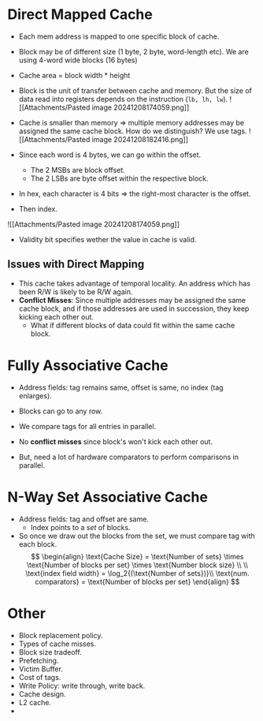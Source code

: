 # Direct Mapped Cache
- Each mem address is mapped to one specific block of cache.
- Block may be of different size (1 byte, 2 byte, word-length etc). We are using 4-word wide blocks (16 bytes)
- Cache area = block width * height
- Block is the unit of transfer between cache and memory. But the size of data read into registers depends on the instruction (`lb, lh, lw`).
![[Attachments/Pasted image 20241208174059.png]]

- Cache is smaller than memory => multiple memory addresses may be assigned the same cache block. How do we distinguish? We use tags.
![[Attachments/Pasted image 20241208182416.png]]
- Since each word is 4 bytes, we can go within the offset.
	- The 2 MSBs are block offset.
	- The 2 LSBs are byte offset within the respective block.
	
- In hex, each character is 4 bits => the right-most character is the offset.
- Then index.

![[Attachments/Pasted image 20241208174059.png]]
- Validity bit specifies wether the value in cache is valid.

## Issues with Direct Mapping
- This cache takes advantage of temporal locality. An address which has been R/W is likely to be R/W again.
- **Conflict Misses**: Since multiple addresses may be assigned the same cache block, and if those addresses are used in succession, they keep kicking each other out.
	- What if different blocks of data could fit within the same cache block.
# Fully Associative Cache
- Address fields: tag remains same, offset is same, no index (tag enlarges).
- Blocks can go to any row.
- We compare tags for all entries in parallel.

- No **conflict misses** since block's won't kick each other out.
- But, need a lot of hardware comparators to perform comparisons in parallel.
# N-Way Set Associative Cache
- Address fields: tag and offset are same.
	- Index points to a _set_ of blocks.
- So once we draw out the blocks from the set, we must compare tag with each block.
$$
\begin{align}
\text{Cache Size} = \text{Number of sets} \times \text{Number of blocks per set} \times \text{Number block size} \\
\\
\text{index field width} = \log_2{(\text{Number of sets})}\\
\text{num. comparators} = \text{Number of blocks per set}
\end{align}
$$
# Other
- Block replacement policy.
- Types of cache misses.
- Block size tradeoff.
- Prefetching.
- Victim Buffer.
- Cost of tags.
- Write Policy: write through, write back.
- Cache design.
- L2 cache.
- 